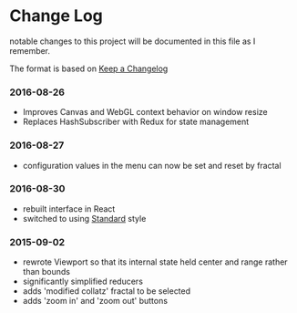 # Change Log
notable changes to this project will be documented in this file as I remember.

The format is based on [Keep a Changelog](http://keepachangelog.com/)

### 2016-08-26
- Improves Canvas and WebGL context behavior on window resize
- Replaces HashSubscriber with Redux for state management

### 2016-08-27
- configuration values in the menu can now be set and reset by fractal

### 2016-08-30
- rebuilt interface in React
- switched to using [Standard](http://standardjs.com/) style

### 2015-09-02
- rewrote Viewport so that its internal state held center and range rather than bounds
- significantly simplified reducers
- adds 'modified collatz' fractal to be selected
- adds 'zoom in' and 'zoom out' buttons
